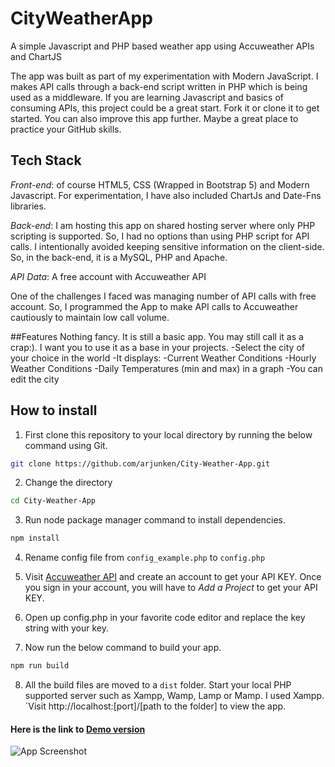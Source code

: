# CityWeatherApp
A simple Javascript and PHP based weather app using Accuweather APIs and ChartJS

The app was built as part of my experimentation with Modern JavaScript. I makes API calls through a back-end script written in PHP which is being used as a middleware. If you are learning Javascript and basics of consuming APIs, this project could be a great start. Fork it or clone it to get started. You can also improve this app further. Maybe a great place to practice your GitHub skills. 

## Tech Stack
_Front-end_: of course HTML5, CSS (Wrapped in Bootstrap 5) and Modern Javascript. For experimentation, I have also included ChartJs and Date-Fns libraries.

_Back-end_: I am hosting this app on shared hosting server where only PHP scripting is supported. So, I had no options than using PHP script for API calls. I intentionally avoided keeping sensitive information on the client-side. So, in the back-end, it is a MySQL, PHP and Apache. 

_API Data_: A free account with Accuweather API

One of the challenges I faced was managing number of API calls with free account. So, I programmed the App to make API calls to Accuweather cautiously to maintain low call volume.

##Features
Nothing fancy. It is still a basic app. You may still call it as a crap:). I want you to use it as a base in your projects.
-Select the city of your choice in the world
-It displays:
 -Current Weather Conditions
 -Hourly Weather Conditions
 -Daily Temperatures (min and max) in a graph
-You can edit the city

## How to install
1. First clone this repository to your local directory by running the below command using Git.

```bash
git clone https://github.com/arjunken/City-Weather-App.git
```
2. Change the directory

```bash
cd City-Weather-App
```

3. Run node package manager command to install dependencies.

```bash
npm install
```
4. Rename config file from `config_example.php` to `config.php`

5. Visit [Accuweather API](https://developer.accuweather.com/apis) and create an account to get your API KEY. Once you sign in your account, you will have to _Add a Project_ to get your API KEY. 

6. Open up config.php in your favorite code editor and replace the key string with your key.

7. Now run the below command to build your app.

```bash
npm run build
```

8. All the build files are moved to a `dist` folder. Start your local PHP supported server such as Xampp, Wamp, Lamp or Mamp. I used Xampp. `Visit http://localhost:[port]/[path to the folder] to view the app.

#### Here is the link to [Demo version](https://arjunken.com/projects/cwa/)

![App Screenshot](https://arjunken.com/wp-content/uploads/2022/01/cwa-e1641798430269.png)

